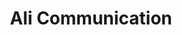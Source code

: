 ---
title: "Ali Communication"
url: /karachi/ali-communication-w3j3-mh8-kausar-niazi-colony/
shop: mobile phone
---